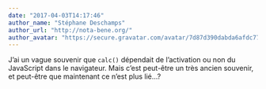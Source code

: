 ```yaml
---
date: "2017-04-03T14:17:46"
author_name: "Stéphane Deschamps"
author_url: "http://nota-bene.org/"
author_avatar: "https://secure.gravatar.com/avatar/7d87d390dabda6afdc77b37e1a5fc987?s=48&d=mm&r=g"
---
```

J’ai un vague souvenir que `calc()` dépendait de l’activation ou non du JavaScript dans le navigateur. Mais c’est peut-être un très ancien souvenir, et peut-être que maintenant ce n’est plus lié…?